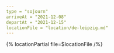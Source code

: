 ```yaml
---
type = "sojourn"
arriveAt = "2021-12-08"
departAt = "2021-12-15"
locationFile = "location/de-leipzig.md"
---
```


{% locationPartial file=$locationFile /%} 
